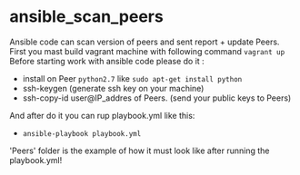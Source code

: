 # ansible_scan_peers
Ansible code can scan version of peers and sent report + update Peers.
First you mast build vagrant machine with following command `vagrant up`
Before starting work with ansible code please do it :
- install on Peer `python2.7` like `sudo apt-get install python`
- ssh-keygen (generate ssh key on your machine) 
- ssh-copy-id user@IP_addres of Peers. (send your public keys to Peers)

And after do it you can rup playbook.yml like this:
- `ansible-playbook playbook.yml`

'Peers' folder is the example of how it must look like after running the playbook.yml!
